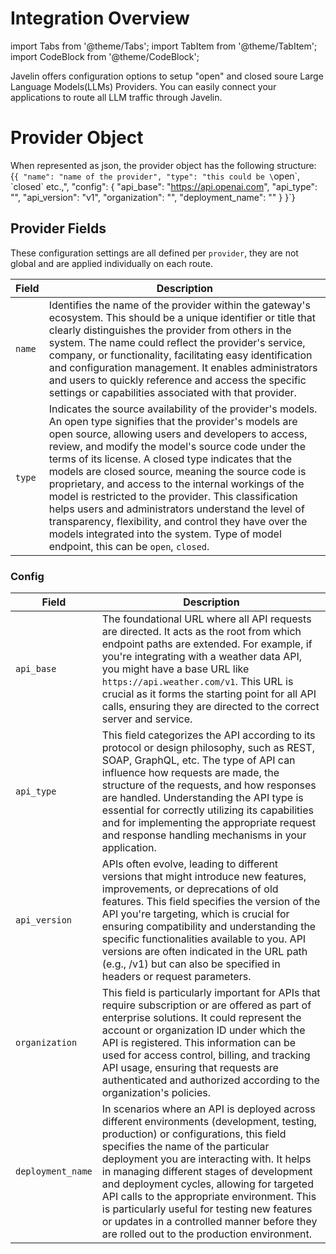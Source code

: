# Integration Overview
import Tabs from '@theme/Tabs';
import TabItem from '@theme/TabItem';
import CodeBlock from '@theme/CodeBlock';

Javelin offers configuration options to setup "open" and closed soure Large Language Models(LLMs) Providers. You can easily connect your applications to route all LLM traffic through Javelin. 

# Provider Object
When represented as json, the provider object has the following structure:
<CodeBlock
  language="json">
  {`{
    "name": "name of the provider",
    "type": "this could be \`open\`, \`closed\` etc.,",
    "config": {
        "api_base": "https://api.openai.com",
        "api_type": "",
        "api_version": "v1",
        "organization": "",
        "deployment_name": ""
    }
  }`}
</CodeBlock>


## Provider Fields
These configuration settings are all defined per `provider`, they are not global and are applied individually on each route. 

| Field | Description | 
| --------------- | --------------- | 
| `name`    | Identifies the name of the provider within the gateway's ecosystem. This should be a unique identifier or title that clearly distinguishes the provider from others in the system. The name could reflect the provider's service, company, or functionality, facilitating easy identification and configuration management. It enables administrators and users to quickly reference and access the specific settings or capabilities associated with that provider. | 
| `type`    | Indicates the source availability of the provider's models. An open type signifies that the provider's models are open source, allowing users and developers to access, review, and modify the model's source code under the terms of its license. A closed type indicates that the models are closed source, meaning the source code is proprietary, and access to the internal workings of the model is restricted to the provider. This classification helps users and administrators understand the level of transparency, flexibility, and control they have over the models integrated into the system. Type of model endpoint, this can be `open`, `closed`. | 

### Config
| Field               | Description                                                                  | 
| --------------------| ---------------------------------------------------------------------------- | 
| `api_base`          | The foundational URL where all API requests are directed. It acts as the root from which endpoint paths are extended. For example, if you're integrating with a weather data API, you might have a base URL like `https://api.weather.com/v1`. This URL is crucial as it forms the starting point for all API calls, ensuring they are directed to the correct server and service. | 
| `api_type`          | This field categorizes the API according to its protocol or design philosophy, such as REST, SOAP, GraphQL, etc. The type of API can influence how requests are made, the structure of the requests, and how responses are handled. Understanding the API type is essential for correctly utilizing its capabilities and for implementing the appropriate request and response handling mechanisms in your application. | 
| `api_version`       | APIs often evolve, leading to different versions that might introduce new features, improvements, or deprecations of old features. This field specifies the version of the API you're targeting, which is crucial for ensuring compatibility and understanding the specific functionalities available to you. API versions are often indicated in the URL path (e.g., /v1) but can also be specified in headers or request parameters.                                           | 
| `organization`      | This field is particularly important for APIs that require subscription or are offered as part of enterprise solutions. It could represent the account or organization ID under which the API is registered. This information can be used for access control, billing, and tracking API usage, ensuring that requests are authenticated and authorized according to the organization's policies. | 
| `deployment_name`   | In scenarios where an API is deployed across different environments (development, testing, production) or configurations, this field specifies the name of the particular deployment you are interacting with. It helps in managing different stages of development and deployment cycles, allowing for targeted API calls to the appropriate environment. This is particularly useful for testing new features or updates in a controlled manner before they are rolled out to the production environment. | 
